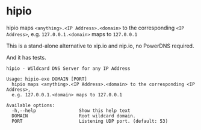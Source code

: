# hipio

hipio maps `<anything>.<IP Address>.<domain>` to the corresponding `<IP Address>`, e.g. `127.0.0.1.<domain>` maps to `127.0.0.1` 

This is a stand-alone alternative to xip.io and nip.io, no PowerDNS required.

And it has tests.

```
hipio - Wildcard DNS Server for any IP Address

Usage: hipio-exe DOMAIN [PORT]
  hipio maps <anything>.<IP Address>.<domain> to the corresponding <IP Address>,
  e.g. 127.0.0.1.<domain> maps to 127.0.0.1

Available options:
  -h,--help                Show this help text
  DOMAIN                   Root wildcard domain.
  PORT                     Listening UDP port. (default: 53)
```
